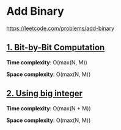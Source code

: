 # Add Binary

https://leetcode.com/problems/add-binary

## [1. Bit-by-Bit Computation](des1)
**Time complexity**: O(max(N, M))

**Space complexity**: O(max(N, M))


## [2. Using big integer](des2)
**Time complexity**: O(max(N + M))

**Space complexity**: O(max(N, M))
